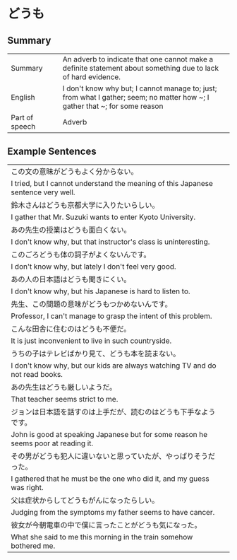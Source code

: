 # どうも

## Summary

<table><tr>   <td>Summary<td>   <td>An adverb to indicate that one cannot make a definite statement about something due to lack of hard evidence.</td><tr><tr>   <td>English<td>   <td>I don't know why but; I cannot manage to; just; from what I gather; seem; no matter how ~; I gather that ~; for some reason</td><tr><tr>   <td>Part of speech<td>   <td>Adverb</td><tr></table></table></table>

## Example Sentences

<table><tr><td>この文の意昧がどうもよく分からない。<td><tr><tr><td>I tried, but I cannot understand the meaning of this Japanese sentence very well.<td><tr><tr><td>鈴木さんはどうも京都大学に入りたいらしい。<td><tr><tr><td>I gather that Mr. Suzuki wants to enter Kyoto University.<td><tr><tr><td>あの先生の授業はどうも面白くない。<td><tr><tr><td>I don't know why, but that instructor's class is uninteresting.<td><tr><tr><td>このごろどうも体の詞子がよくないんです。<td><tr><tr><td>I don't know why, but lately I don't feel very good.<td><tr><tr><td>あの人の日本語はどうも聞きにくい。<td><tr><tr><td>I don't know why, but his Japanese is hard to listen to.<td><tr><tr><td>先生、この間題の意味がどうもつかめないんです。<td><tr><tr><td>Professor, I can't manage to grasp the intent of this problem.<td><tr><tr><td>こんな田舎に住むのはどうも不便だ。<td><tr><tr><td>It is just inconvenient to live in such countryside.<td><tr><tr><td>うちの子はテレビばかり見て、どうも本を読まない。<td><tr><tr><td>I don't know why, but our kids are always watching TV and do not read books.<td><tr><tr><td>あの先生はどうも厳しいようだ。<td><tr><tr><td>That teacher seems strict to me.<td><tr><tr><td>ジョンは日本語を話すのは上手だが、読むのはどうも下手なようです。<td><tr><tr><td>John is good at speaking Japanese but for some reason he seems poor at reading it.<td><tr><tr><td>その男がどうも犯人に違いないと思っていたが、やっぱりそうだった。<td><tr><tr><td>I gathered that he must be the one who did it, and my guess was right.<td><tr><tr><td>父は症状からしてどうもがんになったらしい。<td><tr><tr><td>Judging from the symptoms my father seems to have cancer.<td><tr><tr><td>彼女が今朝電車の中で僕に言ったことがどうも気になった。<td><tr><tr><td>What she said to me this morning in the train somehow bothered me.<td><tr></table>

